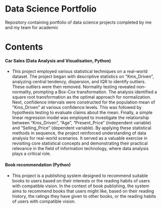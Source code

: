 # Data Science Portfolio
Repository containing portfolio of data science projects completed by me and my team for academic
# Contents
####  Car Sales (Data Analysis and Visualisation, Python)
- This project employed various statistical techniques on a real-world dataset. The project
began with descriptive statistics on "Kms_Driven", analyzing central tendency, dispersion, 
and IQR to identify outliers. These outliers were then removed. Normality testing revealed 
non-normality, prompting a Box-Cox transformation. The analysis identified a square root 
transformation as the optimal approach for normalization. Next, confidence intervals were 
constructed for the population mean of "Kms_Driven" at various confidence levels. This was 
followed by hypothesis testing to evaluate claims about the mean. Finally, a simple linear 
regression model was employed to investigate the relationship between “Kms_Driven”, 
“Age”, “Present_Price” (independent variable) and “Selling_Price” (dependent variable).
 By applying these statistical methods in sequence, the project reinforced understanding of 
data analysis for real-world scenarios. It served as a valuable exercise in revisiting core 
statistical concepts and demonstrating their practical relevance in the field of information 
technology, where data analysis plays a critical role.
####  Book recommendation (Python)
- This project is a publishing system designed to recommend suitable books to users based on
their interests or the reading habits of users with compatible vision. In the context of book
publishing, the system aims to recommend books that users might like, based on their reading
history, the ratings they have given to other books, or the reading habits of users with compatible vision.
